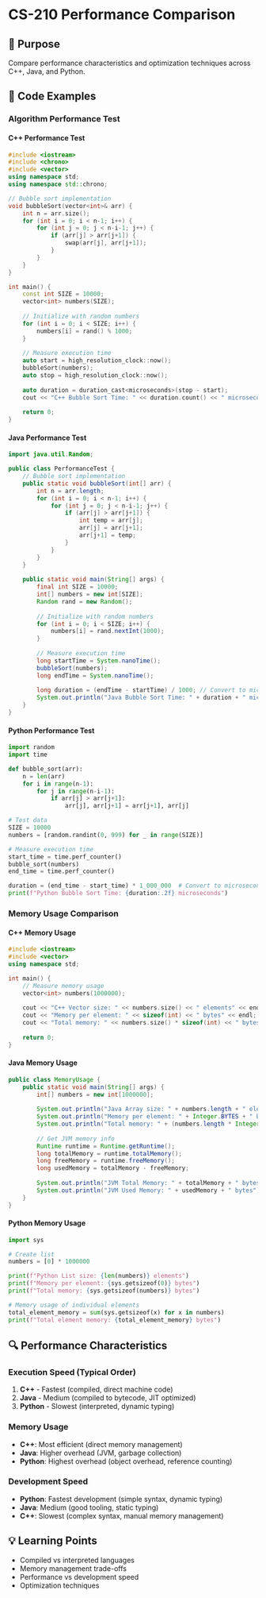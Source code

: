# CS-210 Performance Comparison

## 🎯 Purpose
Compare performance characteristics and optimization techniques across C++, Java, and Python.

## 📝 Code Examples

### Algorithm Performance Test

#### C++ Performance Test
```cpp
#include <iostream>
#include <chrono>
#include <vector>
using namespace std;
using namespace std::chrono;

// Bubble sort implementation
void bubbleSort(vector<int>& arr) {
    int n = arr.size();
    for (int i = 0; i < n-1; i++) {
        for (int j = 0; j < n-i-1; j++) {
            if (arr[j] > arr[j+1]) {
                swap(arr[j], arr[j+1]);
            }
        }
    }
}

int main() {
    const int SIZE = 10000;
    vector<int> numbers(SIZE);
    
    // Initialize with random numbers
    for (int i = 0; i < SIZE; i++) {
        numbers[i] = rand() % 1000;
    }
    
    // Measure execution time
    auto start = high_resolution_clock::now();
    bubbleSort(numbers);
    auto stop = high_resolution_clock::now();
    
    auto duration = duration_cast<microseconds>(stop - start);
    cout << "C++ Bubble Sort Time: " << duration.count() << " microseconds" << endl;
    
    return 0;
}
```

#### Java Performance Test
```java
import java.util.Random;

public class PerformanceTest {
    // Bubble sort implementation
    public static void bubbleSort(int[] arr) {
        int n = arr.length;
        for (int i = 0; i < n-1; i++) {
            for (int j = 0; j < n-i-1; j++) {
                if (arr[j] > arr[j+1]) {
                    int temp = arr[j];
                    arr[j] = arr[j+1];
                    arr[j+1] = temp;
                }
            }
        }
    }
    
    public static void main(String[] args) {
        final int SIZE = 10000;
        int[] numbers = new int[SIZE];
        Random rand = new Random();
        
        // Initialize with random numbers
        for (int i = 0; i < SIZE; i++) {
            numbers[i] = rand.nextInt(1000);
        }
        
        // Measure execution time
        long startTime = System.nanoTime();
        bubbleSort(numbers);
        long endTime = System.nanoTime();
        
        long duration = (endTime - startTime) / 1000; // Convert to microseconds
        System.out.println("Java Bubble Sort Time: " + duration + " microseconds");
    }
}
```

#### Python Performance Test
```python
import random
import time

def bubble_sort(arr):
    n = len(arr)
    for i in range(n-1):
        for j in range(n-i-1):
            if arr[j] > arr[j+1]:
                arr[j], arr[j+1] = arr[j+1], arr[j]

# Test data
SIZE = 10000
numbers = [random.randint(0, 999) for _ in range(SIZE)]

# Measure execution time
start_time = time.perf_counter()
bubble_sort(numbers)
end_time = time.perf_counter()

duration = (end_time - start_time) * 1_000_000  # Convert to microseconds
print(f"Python Bubble Sort Time: {duration:.2f} microseconds")
```

### Memory Usage Comparison

#### C++ Memory Usage
```cpp
#include <iostream>
#include <vector>
using namespace std;

int main() {
    // Measure memory usage
    vector<int> numbers(1000000);
    
    cout << "C++ Vector size: " << numbers.size() << " elements" << endl;
    cout << "Memory per element: " << sizeof(int) << " bytes" << endl;
    cout << "Total memory: " << numbers.size() * sizeof(int) << " bytes" << endl;
    
    return 0;
}
```

#### Java Memory Usage
```java
public class MemoryUsage {
    public static void main(String[] args) {
        int[] numbers = new int[1000000];
        
        System.out.println("Java Array size: " + numbers.length + " elements");
        System.out.println("Memory per element: " + Integer.BYTES + " bytes");
        System.out.println("Total memory: " + (numbers.length * Integer.BYTES) + " bytes");
        
        // Get JVM memory info
        Runtime runtime = Runtime.getRuntime();
        long totalMemory = runtime.totalMemory();
        long freeMemory = runtime.freeMemory();
        long usedMemory = totalMemory - freeMemory;
        
        System.out.println("JVM Total Memory: " + totalMemory + " bytes");
        System.out.println("JVM Used Memory: " + usedMemory + " bytes");
    }
}
```

#### Python Memory Usage
```python
import sys

# Create list
numbers = [0] * 1000000

print(f"Python List size: {len(numbers)} elements")
print(f"Memory per element: {sys.getsizeof(0)} bytes")
print(f"Total memory: {sys.getsizeof(numbers)} bytes")

# Memory usage of individual elements
total_element_memory = sum(sys.getsizeof(x) for x in numbers)
print(f"Total element memory: {total_element_memory} bytes")
```

## 🔍 Performance Characteristics

### Execution Speed (Typical Order)
1. **C++** - Fastest (compiled, direct machine code)
2. **Java** - Medium (compiled to bytecode, JIT optimized)
3. **Python** - Slowest (interpreted, dynamic typing)

### Memory Usage
- **C++**: Most efficient (direct memory management)
- **Java**: Higher overhead (JVM, garbage collection)
- **Python**: Highest overhead (object overhead, reference counting)

### Development Speed
- **Python**: Fastest development (simple syntax, dynamic typing)
- **Java**: Medium (good tooling, static typing)
- **C++**: Slowest (complex syntax, manual memory management)

## 💡 Learning Points
- Compiled vs interpreted languages
- Memory management trade-offs
- Performance vs development speed
- Optimization techniques
